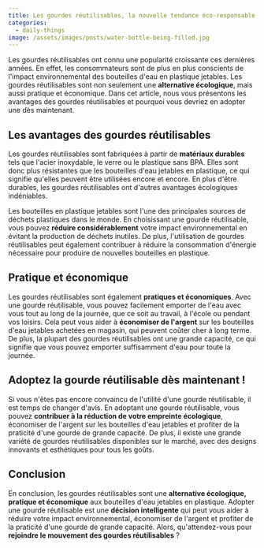 ```yaml
---
title: Les gourdes réutilisables, la nouvelle tendance éco-responsable à adopter !
categories:
  - daily-things
image: /assets/images/posts/water-bottle-being-filled.jpg
---
```


Les gourdes réutilisables ont connu une popularité croissante ces dernières années. En effet, les consommateurs sont de plus en plus conscients de l'impact environnemental des bouteilles d'eau en plastique jetables. Les gourdes réutilisables sont non seulement une **alternative écologique**, mais aussi pratique et économique. Dans cet article, nous vous présentons les avantages des gourdes réutilisables et pourquoi vous devriez en adopter une dès maintenant.

## Les avantages des gourdes réutilisables

Les gourdes réutilisables sont fabriquées à partir de **matériaux durables** tels que l'acier inoxydable, le verre ou le plastique sans BPA. Elles sont donc plus résistantes que les bouteilles d'eau jetables en plastique, ce qui signifie qu'elles peuvent être utilisées encore et encore. En plus d'être durables, les gourdes réutilisables ont d'autres avantages écologiques indéniables.

Les bouteilles en plastique jetables sont l'une des principales sources de déchets plastiques dans le monde. En choisissant une gourde réutilisable, vous pouvez **réduire considérablement** votre impact environnemental en évitant la production de déchets inutiles. De plus, l'utilisation de gourdes réutilisables peut également contribuer à réduire la consommation d'énergie nécessaire pour produire de nouvelles bouteilles en plastique.

## Pratique et économique

Les gourdes réutilisables sont également **pratiques et économiques**. Avec une gourde réutilisable, vous pouvez facilement emporter de l'eau avec vous tout au long de la journée, que ce soit au travail, à l'école ou pendant vos loisirs. Cela peut vous aider à **économiser de l'argent** sur les bouteilles d'eau jetables achetées en magasin, qui peuvent coûter cher à long terme. De plus, la plupart des gourdes réutilisables ont une grande capacité, ce qui signifie que vous pouvez emporter suffisamment d'eau pour toute la journée.

## Adoptez la gourde réutilisable dès maintenant !

Si vous n'êtes pas encore convaincu de l'utilité d'une gourde réutilisable, il est temps de changer d'avis. En adoptant une gourde réutilisable, vous pouvez **contribuer à la réduction de votre empreinte écologique**, économiser de l'argent sur les bouteilles d'eau jetables et profiter de la praticité d'une gourde de grande capacité. De plus, il existe une grande variété de gourdes réutilisables disponibles sur le marché, avec des designs innovants et esthétiques pour tous les goûts.

## Conclusion

En conclusion, les gourdes réutilisables sont une **alternative écologique, pratique et économique** aux bouteilles d'eau jetables en plastique. Adopter une gourde réutilisable est une **décision intelligente** qui peut vous aider à réduire votre impact environnemental, économiser de l'argent et profiter de la praticité d'une gourde de grande capacité. Alors, qu'attendez-vous pour **rejoindre le mouvement des gourdes réutilisables** ?
